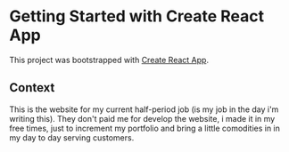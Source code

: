 # Getting Started with Create React App

This project was bootstrapped with [Create React App](https://github.com/facebook/create-react-app).

## Context

This is the website for my current half-period job (is my job in the day i'm writing this). They don't paid me for develop the website, i made it in my free times, just to increment my portfolio and bring a little comodities in in my day to day serving customers.